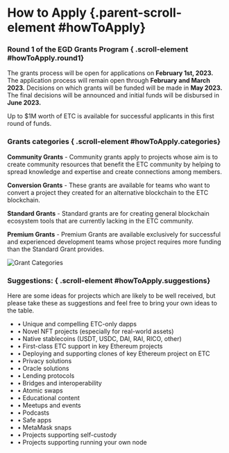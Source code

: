 # How to Apply {.parent-scroll-element #howToApply}

### Round 1 of the EGD Grants Program { .scroll-element #howToApply.round1}

The grants process will be open for applications on **February 1st, 2023.** The application process will remain open through **February and March 2023.** Decisions on which grants will be funded will be made in **May 2023.** The final decisions will be announced and initial funds will be disbursed in **June 2023.**

Up to $1M worth of ETC is available for successful applicants in this first round of funds.

### Grants categories { .scroll-element #howToApply.categories}

**Community Grants** - Community grants apply to projects whose aim is to create community resources that benefit the ETC community by helping to spread knowledge and expertise and create connections among members.

**Conversion Grants** - These grants are available for teams who want to convert a project they created for an alternative blockchain to the ETC blockchain. 

**Standard Grants** - Standard grants are for creating general blockchain ecosystem tools that are currently lacking in the ETC community.  

**Premium Grants** - Premium Grants are available exclusively for successful and experienced development teams whose project requires more funding than the Standard Grant provides.

![Grant Categories](grant-categories.png)

### Suggestions: { .scroll-element #howToApply.suggestions}

Here are some ideas for projects which are likely to be well received, but please take these as suggestions and feel free to bring your own ideas to the table.

- • Unique and compelling ETC-only dapps
- • Novel NFT projects (especially for real-world assets)
- • Native stablecoins (USDT, USDC, DAI, RAI, RICO, other)
- • First-class ETC support in key Ethereum projects
- • Deploying and supporting clones of key Ethereum project on ETC
- • Privacy solutions
- • Oracle solutions
- • Lending protocols
- • Bridges and interoperability
- • Atomic swaps
- • Educational content
- • Meetups and events
- • Podcasts
- • Safe apps
- • MetaMask snaps
- • Projects supporting self-custody
- • Projects supporting running your own node
